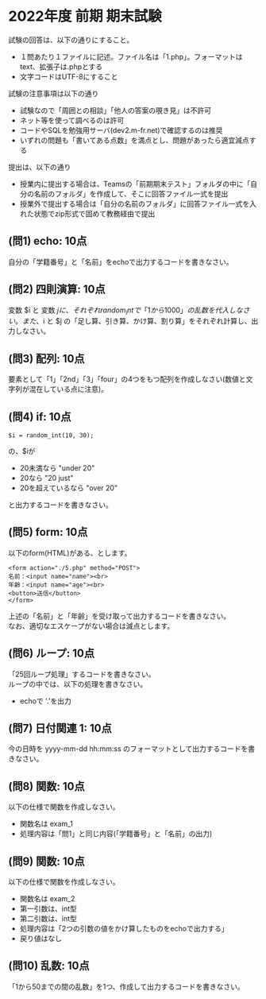# 2022年度 前期 期末試験

試験の回答は、以下の通りにすること。

- １問あたり１ファイルに記述。ファイル名は「1.php」。フォーマットはtext、拡張子は.phpとする
- 文字コードはUTF-8にすること

試験の注意事項は以下の通り

- 試験なので「周囲との相談」「他人の答案の覗き見」は不許可
- ネット等を使って調べるのは許可
- コードやSQLを勉強用サーバ(dev2.m-fr.net)で確認するのは推奨
- いずれの問題も「書いてある点数」を満点とし、問題があったら適宜減点する

提出は、以下の通り

- 授業内に提出する場合は、Teamsの「前期期末テスト」フォルダの中に「自分の名前のフォルダ」を作成して、そこに回答ファイル一式を提出
- 授業外で提出する場合は「自分の名前のフォルダ」に回答ファイル一式を入れた状態でzip形式で固めて教務経由で提出

## (問1) echo: 10点

自分の「学籍番号」と「名前」をechoで出力するコードを書きなさい。    

## (問2) 四則演算: 10点

変数 $i と 変数 $j に、それぞれrandom_intで「1から1000」の乱数を代入しなさい。    
また、$i と $j の「足し算、引き算、かけ算、割り算」をそれぞれ計算し、出力しなさい。    

## (問3) 配列: 10点

要素として「1」「2nd」「3」「four」の4つをもつ配列を作成しなさい(数値と文字列が混在している点に注意)。    

## (問4) if: 10点

```
$i = random_int(10, 30);
```

の、$iが

- 20未満なら "under 20"
- 20なら "20 just"
- 20を超えているなら "over 20"

と出力するコードを書きなさい。


## (問5) form: 10点

以下のform(HTML)がある、とします。    

```
<form action="./5.php" method="POST">
名前：<input name="name"><br>
年齢：<input name="age"><br>
<button>送信</button>
</form>
```

上述の「名前」と「年齢」を受け取って出力するコードを書きなさい。    
なお、適切なエスケープがない場合は減点とします。    

## (問6) ループ: 10点

「25回ループ処理」するコードを書きなさい。    
ループの中では、以下の処理を書きなさい。    

- echoで '.'を出力

## (問7) 日付関連 1: 10点

今の日時を yyyy-mm-dd hh:mm:ss のフォーマットとして出力するコードを書きなさい。    

## (問8) 関数: 10点

以下の仕様で関数を作成しなさい。    

- 関数名は exam_1
- 処理内容は「問1」と同じ内容(「学籍番号」と「名前」の出力)


## (問9) 関数: 10点

以下の仕様で関数を作成しなさい。    

- 関数名は exam_2
- 第一引数は、int型
- 第二引数は、int型
- 処理内容は「2つの引数の値をかけ算したものをechoで出力する」
- 戻り値はなし


## (問10) 乱数: 10点

「1から50までの間の乱数」を1つ、作成して出力するコードを書きなさい。    

